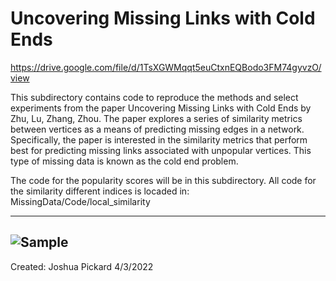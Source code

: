 # Uncovering Missing Links with Cold Ends
https://drive.google.com/file/d/1TsXGWMqqt5euCtxnEQBodo3FM74gyvzO/view

This subdirectory contains code to reproduce the methods and select
experiments from the paper Uncovering Missing Links with Cold Ends by Zhu, 
Lu, Zhang, Zhou. The paper explores a series of similarity metrics between
vertices as a means of predicting missing edges in a network. Specifically,
the paper is interested in the similarity metrics that perform best for
predicting missing links associated with unpopular vertices. This type of
missing data is known as the cold end problem.

The code for the popularity scores will be in this subdirectory. All code
for the similarity different indices is locaded in:
MissingData/Code/local_similarity

---
![Sample](https://github.com/Jpickard1/MissingData/blob/main/Code/reproductions/Uncovering%20Missing%20Links%20with%20Cold%20Ends/popularity%20based%20edge%20partitioning.png?raw=true)
---
Created: Joshua Pickard 4/3/2022
